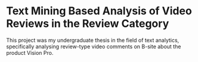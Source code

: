# Text Mining Based Analysis of Video Reviews in the Review Category
This project was my undergraduate thesis in the field of text analytics, specifically analysing review-type video comments on B-site about the product Vision Pro.
